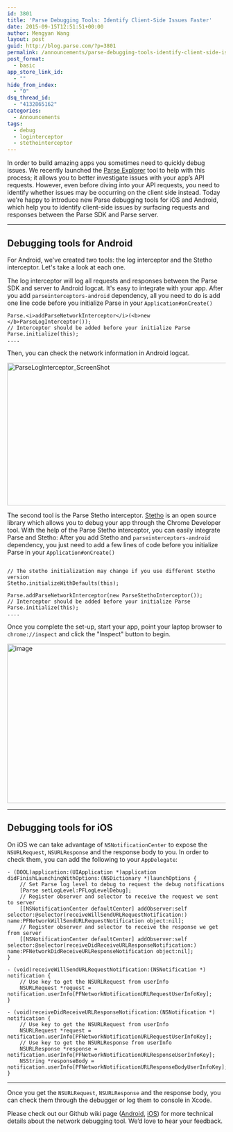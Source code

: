 ```yaml
---
id: 3801
title: 'Parse Debugging Tools: Identify Client-Side Issues Faster'
date: 2015-09-15T12:51:51+00:00
author: Mengyan Wang
layout: post
guid: http://blog.parse.com/?p=3801
permalink: /announcements/parse-debugging-tools-identify-client-side-issues-faster/
post_format:
  - basic
app_store_link_id:
  - ""
hide_from_index:
  - "0"
dsq_thread_id:
  - "4132865162"
categories:
  - Announcements
tags:
  - debug
  - loginterceptor
  - stethointerceptor
---
```

In order to build amazing apps you sometimes need to quickly debug issues. We recently launched the [Parse Explorer](http://blog.parse.com/learn/chart-new-territory-with-parse-explorer/) tool to help with this process; it allows you to better investigate issues with your app’s API requests. However, even before diving into your API requests, you need to identify whether issues may be occurring on the client side instead. Today we're happy to introduce new Parse debugging tools for iOS and Android, which help you to identify client-side issues by surfacing requests and responses between the Parse SDK and Parse server.

* * *

## Debugging tools for Android

For Android, we've created two tools: the log interceptor and the Stetho interceptor. Let's take a look at each one.

The log interceptor will log all requests and responses between the Parse SDK and server to Android logcat. It's easy to integrate with your app. After you add `parseinterceptors-android` dependency, all you need to do is add one line code before you initialize Parse in your `Application#onCreate()`

<pre class="line-numbers"><code class="language-java">Parse.&lt;i>addParseNetworkInterceptor&lt;/i>(&lt;b>new &lt;/b>ParseLogInterceptor());
// Interceptor should be added before your initialize Parse
Parse.initialize(this);
....</code></pre>

Then, you can check the network information in Android logcat.

<img class="aligncenter size-large wp-image-3807" src="{{ site.url }}/assets/wp-content/uploads/2015/09/ParseLogInterceptor_ScreenShot-1024x524.jpg" alt="ParseLogInterceptor_ScreenShot" width="640" height="328" srcset="{{ site.url }}/assets/wp-content/uploads/2015/09/ParseLogInterceptor_ScreenShot-1024x524.jpg 1024w, {{ site.url }}/assets/wp-content/uploads/2015/09/ParseLogInterceptor_ScreenShot-300x154.jpg 300w, {{ site.url }}/assets/wp-content/uploads/2015/09/ParseLogInterceptor_ScreenShot-875x448.jpg 875w" sizes="(max-width: 640px) 100vw, 640px" />

The second tool is the Parse Stetho interceptor. [Stetho](https://github.com/facebook/stetho) is an open source library which allows you to debug your app through the Chrome Developer tool. With the help of the Parse Stetho interceptor, you can easily integrate Parse and Stetho: After you add Stetho and `parseinterceptors-android` dependency, you just need to add a few lines of code before you initialize Parse in your `Application#onCreate()`

<pre class="line-numbers"><code class="language-java">
// The stetho initialization may change if you use different Stetho version
Stetho.initializeWithDefaults(this);

Parse.addParseNetworkInterceptor(new ParseStethoInterceptor());
// Interceptor should be added before your initialize Parse
Parse.initialize(this);
....</code></pre>

Once you complete the set-up, start your app, point your laptop browser to `chrome://inspect` and click the "Inspect" button to begin.

<img class="aligncenter size-large wp-image-3806" src="{{ site.url }}/assets/wp-content/uploads/2015/09/image-1024x585.png" alt="image" width="640" height="366" srcset="{{ site.url }}/assets/wp-content/uploads/2015/09/image-1024x585.png 1024w, {{ site.url }}/assets/wp-content/uploads/2015/09/image-300x171.png 300w, {{ site.url }}/assets/wp-content/uploads/2015/09/image-875x500.png 875w, {{ site.url }}/assets/wp-content/uploads/2015/09/image.png 1440w" sizes="(max-width: 640px) 100vw, 640px" />

* * *

## Debugging tools for iOS

On iOS we can take advantage of `NSNotificationCenter` to expose the `NSURLRequest`, `NSURLResponse` and the response body to you. In order to check them, you can add the following to your `AppDelegate`:

<pre class="line-numbers"><code class="language-objectivec">- (BOOL)application:(UIApplication *)application didFinishLaunchingWithOptions:(NSDictionary *)launchOptions {
    // Set Parse log level to debug to request the debug notifications
    [Parse setLogLevel:PFLogLevelDebug];
    // Register observer and selector to receive the request we sent to server
    [[NSNotificationCenter defaultCenter] addObserver:self selector:@selector(receiveWillSendURLRequestNotification:) name:PFNetworkWillSendURLRequestNotification object:nil];
    // Register observer and selector to receive the response we get from server
    [[NSNotificationCenter defaultCenter] addObserver:self selector:@selector(receiveDidReceiveURLResponseNotification:) name:PFNetworkDidReceiveURLResponseNotification object:nil];
}

- (void)receiveWillSendURLRequestNotification:(NSNotification *) notification {
    // Use key to get the NSURLRequest from userInfo
    NSURLRequest *request = notification.userInfo[PFNetworkNotificationURLRequestUserInfoKey];
}

- (void)receiveDidReceiveURLResponseNotification:(NSNotification *) notification {
    // Use key to get the NSURLRequest from userInfo
    NSURLRequest *request = notification.userInfo[PFNetworkNotificationURLRequestUserInfoKey];
    // Use key to get the NSURLResponse from userInfo
    NSURLResponse *response = notification.userInfo[PFNetworkNotificationURLResponseUserInfoKey];
    NSString *responseBody = notification.userInfo[PFNetworkNotificationURLResponseBodyUserInfoKey];
}</code></pre>

* * *

Once you get the `NSURLRequest`, `NSURLResponse` and the response body, you can check them through the debugger or log them to console in Xcode.

Please check out our Github wiki page ([Android](https://github.com/ParsePlatform/ParseInterceptors-Android/wiki), [iOS](https://github.com/ParsePlatform/Parse-SDK-iOS-OSX/wiki/Network-Debug-Tool)) for more technical details about the network debugging tool. We’d love to hear your feedback.